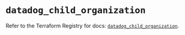 # `datadog_child_organization`

Refer to the Terraform Registry for docs: [`datadog_child_organization`](https://registry.terraform.io/providers/datadog/datadog/3.44.1/docs/resources/child_organization).

